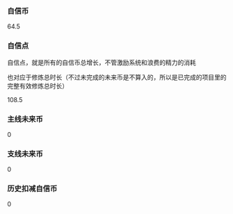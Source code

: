 ### 自信币
64.5

### 自信点
自信点，就是所有的自信币总增长，不管激励系统和浪费的精力的消耗

也对应于修炼总时长（不过未完成的未来币是不算入的，所以是已完成的项目里的完整有效修炼总时长）

108.5

### 主线未来币
0

### 支线未来币
0

### 历史扣减自信币
0
